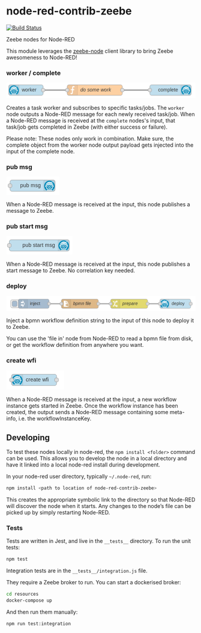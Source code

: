 # node-red-contrib-zeebe

[![Build Status](https://travis-ci.com/pedesen/node-red-contrib-zeebe.svg?branch=master)](https://travis-ci.com/pedesen/node-red-contrib-zeebe)

Zeebe nodes for Node-RED

This module leverages the [zeebe-node](https://creditsenseau.github.io/zeebe-client-node-js/index.html) client library to bring Zeebe awesomeness to Node-RED!

### worker / complete

![task-worker and complete node](docs/worker-complete.png)

Creates a task worker and subscribes to specific tasks/jobs. The `worker` node outputs a Node-RED message for each newly received task/job.
When a Node-RED message is received at the `complete` nodes's input, that task/job gets completed in Zeebe (with either success or failure).

Please note: These nodes only work in combination. Make sure, the complete object from the worker node output payload gets injected into the input of the complete node.

### pub msg

![publish-message node](docs/pub-msg.png)

When a Node-RED message is received at the input, this node publishes a message to Zeebe.

### pub start msg

![publish-start-message node](docs/pub-start-msg.png)

When a Node-RED message is received at the input, this node publishes a start message to Zeebe. No correlation key needed.

### deploy

![deploy node](docs/deploy.png)

Inject a bpmn workflow definition string to the input of this node to deploy it to Zeebe.

You can use the 'file in' node from Node-RED to read a bpmn file from disk, or get the workflow definition from anywhere you want.

### create wfi

![workflow-instance node](docs/create-wfi.png)

When a Node-RED message is received at the input, a new workflow instance gets started in Zeebe. Once the workflow instance has been created, the output sends a Node-RED message containing some meta-info, i.e. the workflowInstanceKey.

## Developing

To test these nodes locally in node-red, the `npm install <folder>` command can be used. This allows you to develop the node in a local directory and have it linked into a local node-red install during development.

In your node-red user directory, typically `~/.node-red`, run:

```bash
npm install <path to location of node-red-contrib-zeebe>
```

This creates the appropriate symbolic link to the directory so that Node-RED will discover the node when it starts. Any changes to the node’s file can be picked up by simply restarting Node-RED.

### Tests

Tests are written in Jest, and live in the `__tests__` directory. To run the unit tests:

```bash
npm test
```

Integration tests are in the `__tests__/integration.js` file.

They require a Zeebe broker to run. You can start a dockerised broker:

```bash
cd resources
docker-compose up
```

And then run them manually:

```bash
npm run test:integration
```
